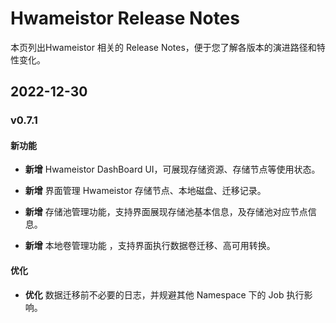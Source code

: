 #  Hwameistor Release Notes

本页列出Hwameistor 相关的 Release Notes，便于您了解各版本的演进路径和特性变化。

## 2022-12-30

### v0.7.1

#### 新功能

- **新增** Hwameistor DashBoard UI，可展现存储资源、存储节点等使用状态。

- **新增** 界面管理 Hwameistor 存储节点、本地磁盘、迁移记录。

- **新增** 存储池管理功能，支持界面展现存储池基本信息，及存储池对应节点信息。

- **新增** 本地卷管理功能 ，支持界面执行数据卷迁移、高可用转换。

  

#### 优化

- **优化** 数据迁移前不必要的日志，并规避其他 Namespace 下的 Job 执行影响。

